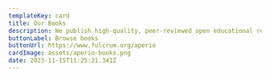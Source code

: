 ```yaml
---
templateKey: card
title: Our Books
description: We publish high-quality, peer-reviewed open educational resources that are engaging and useful for teaching and learning.
buttonLabel: Browse books
buttonUrl: https://www.fulcrum.org/aperio
cardImage: assets/aperio-books.png
date: 2023-11-15T11:25:21.341Z
---
```

